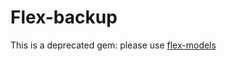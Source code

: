 # Flex-backup

This is a deprecated gem: please use [flex-models](https://github.com/ddnexus/flex-admin)
